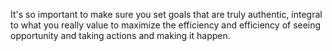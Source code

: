  It's so important to make sure you set goals that are truly authentic, integral to what you really value to maximize the efficiency and efficiency of seeing opportunity and taking actions and making it happen.